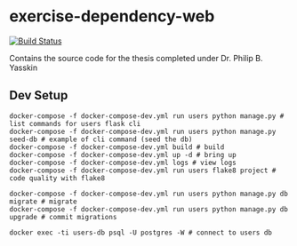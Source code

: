 # exercise-dependency-web

[![Build Status](https://travis-ci.org/JosephMart/exercise-dependency-web.svg?branch=master)](https://travis-ci.org/JosephMart/exercise-dependency-web)

Contains the source code for the thesis completed under Dr. Philip B. Yasskin

## Dev Setup

```shell
docker-compose -f docker-compose-dev.yml run users python manage.py # list commands for users flask cli
docker-compose -f docker-compose-dev.yml run users python manage.py seed-db # example of cli command (seed the db)
docker-compose -f docker-compose-dev.yml build # build
docker-compose -f docker-compose-dev.yml up -d # bring up
docker-compose -f docker-compose-dev.yml logs # view logs
docker-compose -f docker-compose-dev.yml run users flake8 project # code quality with flake8

docker-compose -f docker-compose-dev.yml run users python manage.py db migrate # migrate
docker-compose -f docker-compose-dev.yml run users python manage.py db upgrade # commit migrations

docker exec -ti users-db psql -U postgres -W # connect to users db
```
